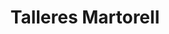 ---
title: "Talleres Martorell"
url: /cuenca/talleres-martorell/
shop: reparación de automóviles
---